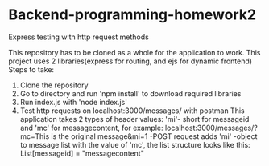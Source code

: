 # Backend-programming-homework2
Express testing with http request methods

This repository has to be cloned as a whole for the application to work.
This project uses 2 libraries(express for routing, and ejs for dynamic frontend)
Steps to take:
  1. Clone the repository
  2. Go to directory and run 'npm install' to download required libraries
  3. Run index.js with 'node index.js'
  4. Test http requests on localhost:3000/messages/ with postman
This application takes 2 types of header values: 'mi'- short for messageid and 'mc' for messagecontent, for example: localhost:3000/messages/?mc=This is the original message&mi=1     -POST request adds 'mi' -object to message list with the value of 'mc', the list structure looks like this: List[messageid] = "messagecontent"
